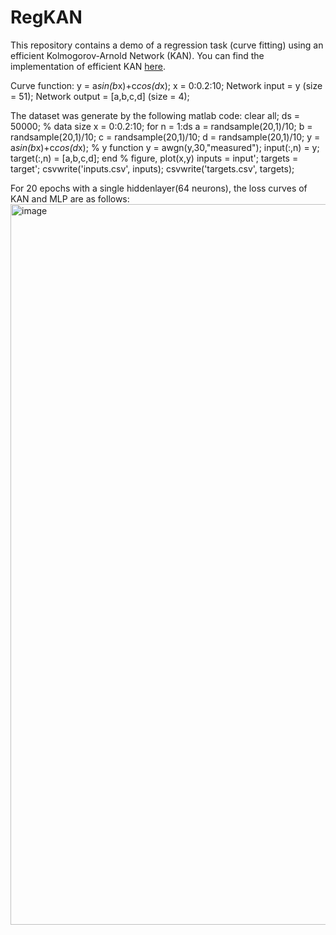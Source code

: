 # RegKAN
This repository contains a demo of a regression task (curve fitting) using an efficient Kolmogorov-Arnold Network (KAN). You can find the implementation of efficient KAN [here](https://github.com/Blealtan/efficient-kan).


Curve function: y = a*sin(b*x)+c*cos(d*x);
x = 0:0.2:10;
Network input = y (size = 51);
Network output = [a,b,c,d] (size = 4);


The dataset was generate by the following matlab code:
clear all;
ds = 50000; % data size
x = 0:0.2:10;
for n = 1:ds
    a = randsample(20,1)/10;
    b = randsample(20,1)/10;
    c = randsample(20,1)/10;
    d = randsample(20,1)/10;
    y = a*sin(b*x)+c*cos(d*x); % y function
    y = awgn(y,30,"measured");
    input(:,n) = y;
    target(:,n) = [a,b,c,d];
end
% figure, plot(x,y)
inputs = input';
targets = target';
csvwrite('inputs.csv', inputs);
csvwrite('targets.csv', targets);


For 20 epochs with a single hiddenlayer(64 neurons), the loss curves of KAN and MLP are as follows:
<img width="1153" alt="image" src="https://github.com/JianpanHuang/RegKAN/assets/43700029/579b4077-4974-40b9-afe2-cd9e1447f877">

